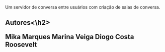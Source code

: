 Um servidor de conversa entre usuários com criação de salas de conversa.

<h2>Autores<\h2>

Mika Marques
Marina Veiga
Diogo Costa
Roosevelt

